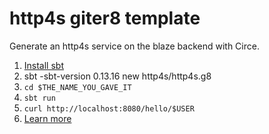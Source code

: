 # http4s giter8 template

Generate an http4s service on the blaze backend with Circe.

1. [Install sbt](http://www.scala-sbt.org/0.13/docs/Setup.html)
2. sbt -sbt-version 0.13.16 new http4s/http4s.g8
3. `cd $THE_NAME_YOU_GAVE_IT`
4. `sbt run`
5. `curl http://localhost:8080/hello/$USER`
6. [Learn more](http://http4s.org/)

